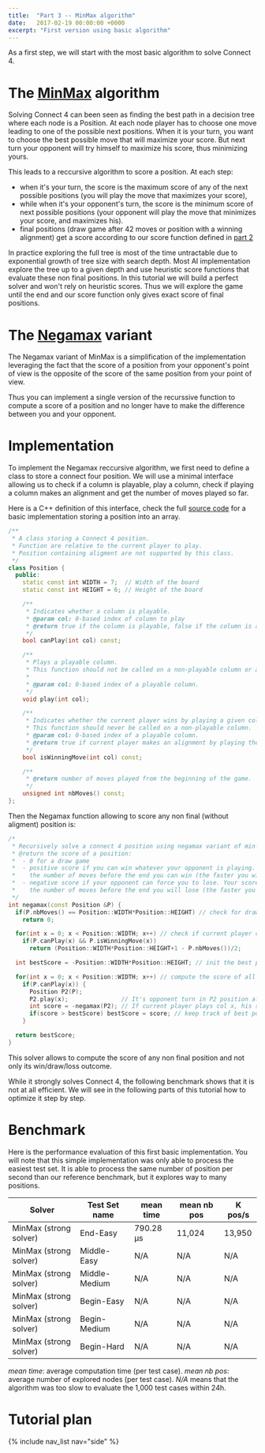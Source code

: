 ```yaml
---
title:  "Part 3 -- MinMax algorithm"
date:   2017-02-19 00:00:00 +0000
excerpt: "First version using basic algorithm"
---
```


As a first step, we will start with the most basic algorithm to solve Connect 4.

# The [MinMax](https://en.wikipedia.org/wiki/Minimax) algorithm

Solving Connect 4 can been seen as finding the best path in a decision tree where each node is a Position. At each node player has to choose one move leading to one of the possible next positions. When it is your turn, you want to choose the best possible move that will maximize your score. But next turn your opponent will try himself to maximize his score, thus minimizing yours.

This leads to a reccursive algorithm to score a position. At each step:

- when it's your turn, the score is the maximum score of any of the next possible positions (you will play the move that maximizes your score),
- while when it's your opponent's turn, the score is the minimum score of next possible positions (your opponent will play the move that minimizes your score, and maximizes his).
- final positions (draw game after 42 moves or position with a winning alignment) get a score according to our score function defined in [part 2](/solving-connect-four/02-test-protocol/#positions-score)

In practice exploring the full tree is most of the time untractable due to exponential growth of tree size with search depth. Most AI implementation explore the tree up to a given depth and use heuristic score functions that evaluate these non final positions. In this tutorial we will build a perfect solver and won't rely on heuristic scores. Thus we will explore the game until the end and our score function only gives exact score of final positions.

# The [Negamax](https://en.wikipedia.org/wiki/Negamax) variant 

The Negamax variant of MinMax is a simplification of the implementation leveraging the fact that the score of a position from your opponent's point of view is the opposite of the score of the same position from your point of view.

Thus you can implement a single version of the recurssive function to compute a score of a position and no longer have to make the difference between you and your opponent.


# Implementation

To implement the Negamax reccursive algorithm, we first need to define a class to store a connect four position. We will use a minimal interface allowing us to check if a column is playable, play a column, check if playing a column makes an alignment and get the number of moves played so far.

Here is a C++ definition of this interface, check the full [source code](https://github.com/PascalPons/connect4/releases/tag/part3) for a basic implementation storing a position into an array.

```c++
/** 
 * A class storing a Connect 4 position.
 * Function are relative to the current player to play.
 * Position containing aligment are not supported by this class.
 */
class Position {
  public:
    static const int WIDTH = 7;  // Width of the board
    static const int HEIGHT = 6; // Height of the board

    /**
     * Indicates whether a column is playable.
     * @param col: 0-based index of column to play
     * @return true if the column is playable, false if the column is already full.
     */
    bool canPlay(int col) const;

    /**
     * Plays a playable column.
     * This function should not be called on a non-playable column or a column making an alignment.
     *
     * @param col: 0-based index of a playable column.
     */
    void play(int col);

    /**
     * Indicates whether the current player wins by playing a given column.
     * This function should never be called on a non-playable column.
     * @param col: 0-based index of a playable column.
     * @return true if current player makes an alignment by playing the corresponding column col.
     */
    bool isWinningMove(int col) const;

    /**    
     * @return number of moves played from the beginning of the game.
     */
    unsigned int nbMoves() const;
};
```

Then the Negamax function allowing to score any non final (without aligment) position is:

```c++
/*
 * Recursively solve a connect 4 position using negamax variant of min-max algorithm.
 * @return the score of a position:
 *  - 0 for a draw game
 *  - positive score if you can win whatever your opponent is playing. Your score is
 *    the number of moves before the end you can win (the faster you win, the higher your score)
 *  - negative score if your opponent can force you to lose. Your score is the oposite of 
 *    the number of moves before the end you will lose (the faster you lose, the lower your score).
 */
int negamax(const Position &P) {
  if(P.nbMoves() == Position::WIDTH*Position::HEIGHT) // check for draw game
    return 0; 

  for(int x = 0; x < Position::WIDTH; x++) // check if current player can win next move
    if(P.canPlay(x) && P.isWinningMove(x)) 
      return (Position::WIDTH*Position::HEIGHT+1 - P.nbMoves())/2;

  int bestScore = -Position::WIDTH*Position::HEIGHT; // init the best possible score with a lower bound of score.

  for(int x = 0; x < Position::WIDTH; x++) // compute the score of all possible next move and keep the best one
    if(P.canPlay(x)) {
      Position P2(P);
      P2.play(x);               // It's opponent turn in P2 position after current player plays x column.
      int score = -negamax(P2); // If current player plays col x, his score will be the opposite of opponent's score after playing col x
      if(score > bestScore) bestScore = score; // keep track of best possible score so far.
    }

  return bestScore;
}
```

This solver allows to compute the score of any non final position and not only its win/draw/loss outcome. 

While it strongly solves Connect 4, the following benchmark shows that it is not at all efficient. We will see in the following parts of this tutorial how to optimize it step by step.

# Benchmark

Here is the performance evaluation of this first basic implementation. You will note that this simple implementation was only able to process the easiest test set. It is able to process the same number of position per second than our reference benchmark, but it explores way to many positions.


|Solver                        |Test Set name   |mean time    |mean nb pos  |K pos/s |
|------------------------------|----------------|-------------|-------------|--------|
|MinMax (strong solver)        |End-Easy        |790.28 μs    |11,024       |13,950  |
|MinMax (strong solver)        |Middle-Easy     |N/A          |N/A          |N/A     |
|MinMax (strong solver)        |Middle-Medium   |N/A          |N/A          |N/A     |
|MinMax (strong solver)        |Begin-Easy      |N/A          |N/A          |N/A     |
|MinMax (strong solver)        |Begin-Medium    |N/A          |N/A          |N/A     |
|MinMax (strong solver)        |Begin-Hard      |N/A          |N/A          |N/A     |

*mean time*: average computation time (per test case). *mean nb pos*: average number of explored nodes (per test case).
*N/A* means that the algorithm was too slow to evaluate the 1,000 test cases within 24h.

# Tutorial plan
  {% include nav_list nav="side" %}
